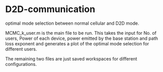 # D2D-communication
optimal mode selection between normal cellular and D2D  mode. 

MCMC_k_user.m is the main file to be run. This takes the input for No. of users, Power of each device, power emitted by the base station
and path loss exponent and generates a plot of the optimal mode selection for different users. 

The remaining two files are just saved workspaces for different configurations. 
